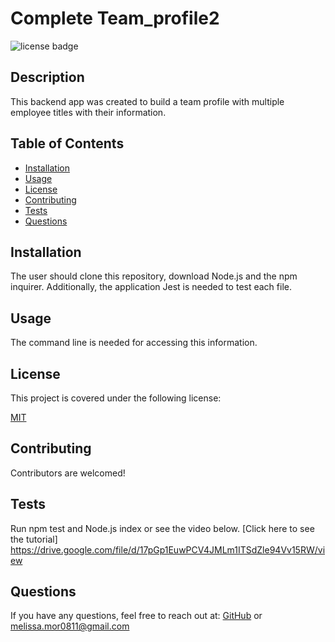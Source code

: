 # Complete Team_profile2

![license badge](https://img.shields.io/badge/license-MIT-brightblue)
    
## Description
This backend app was created to build a team profile with multiple employee titles with their information. 
## Table of Contents

- [Installation](#installation)
- [Usage](#usage)
- [License](#license)
- [Contributing](#contributing)
- [Tests](#tests)
- [Questions](#questions)
<a name="installation"></a>
## Installation
The user should clone this repository, download Node.js and the npm inquirer. Additionally, the application Jest is needed to test each file.
<a name="usage"></a>
## Usage
The command line is needed for accessing this information.
<a name="license"></a>
    
## License
This project is covered under the following license:
    
[MIT](https://www.mit.edu/~amini/LICENSE.md)
    
<a name="contributing"></a>
## Contributing
Contributors are welcomed! 
<a name="tests"></a>
## Tests
Run npm test and Node.js index or see the video below. [Click here to see the tutorial] https://drive.google.com/file/d/17pGp1EuwPCV4JMLm1ITSdZle94Vv15RW/view
<a name="questions"></a>
## Questions
If you have any questions, feel free to reach out at: [GitHub](https://github.com/mets0811/) or <melissa.mor0811@gmail.com>